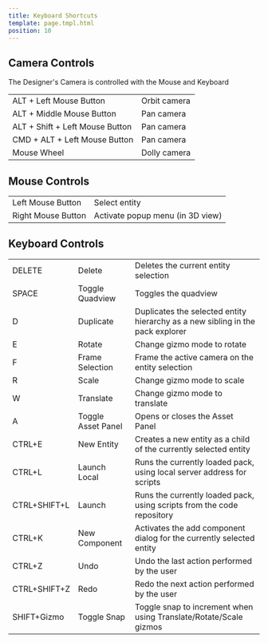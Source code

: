```yaml
---
title: Keyboard Shortcuts
template: page.tmpl.html
position: 10
---
```


## Camera Controls

The Designer's Camera is controlled with the Mouse and Keyboard

<table class="table table-striped">
    <colgroup class="pc-title-column"></colgroup>
    <tr>
        <td>ALT + Left Mouse Button</td><td>Orbit camera</td>
    </tr>
    <tr>
        <td>ALT + Middle Mouse Button</td><td>Pan camera</td>
    </tr>
    <tr>
        <td>ALT + Shift + Left Mouse Button</td><td>Pan camera</td>
    </tr>
    <tr>
        <td>CMD + ALT + Left Mouse Button</td><td>Pan camera</td>
    </tr>
    <tr>
        <td>Mouse Wheel</td><td>Dolly camera</td>
    </tr>
</table>

## Mouse Controls

<table class="table table-striped">
    <colgroup class="pc-title-column"></colgroup>
    <tr>
        <td>Left Mouse Button</td><td>Select entity</td>
    </tr>
    <tr>
        <td>Right Mouse Button</td><td>Activate popup menu (in 3D view)</td>
    </tr>
</table>

## Keyboard Controls

<table class="table table-striped">
    <colgroup class="pc-title-column"></colgroup>
    <tr>
        <td>DELETE</td><td>Delete</td><td>Deletes the current entity selection</td>
    </tr>
    <tr>
        <td>SPACE</td><td>Toggle Quadview</td><td>Toggles the quadview</td>
    </tr>
    <tr>
        <td>D</td><td>Duplicate</td><td>Duplicates the selected entity hierarchy as a new sibling in the pack explorer</td>
    </tr>
    <tr>
        <td>E</td><td>Rotate</td><td>Change gizmo mode to rotate</td>
    </tr>
    <tr>
        <td>F</td><td>Frame Selection</td><td>Frame the active camera on the entity selection</td>
    </tr>
    <tr>
        <td>R</td><td>Scale</td><td>Change gizmo mode to scale</td>
    </tr>
    <tr>
        <td>W</td><td>Translate</td><td>Change gizmo mode to translate</td>
    </tr>
    <tr>
        <td>A</td><td>Toggle Asset Panel</td><td>Opens or closes the Asset Panel</td>
    </tr>
    <tr>
        <td>CTRL+E</td><td>New Entity</td><td>Creates a new entity as a child of the currently selected entity</td>
    </tr>
    <tr>
        <td>CTRL+L</td><td>Launch Local</td><td>Runs the currently loaded pack, using local server address for scripts</td>
    </tr>
    <tr>
        <td>CTRL+SHIFT+L</td><td>Launch</td><td>Runs the currently loaded pack, using scripts from the code repository</td>
    </tr>
    <tr>
        <td>CTRL+K</td><td>New Component</td><td>Activates the add component dialog for the currently selected entity</td>
    </tr>
    <tr>
        <td>CTRL+Z</td><td>Undo</td><td>Undo the last action performed by the user</td>
    </tr>
    <tr>
        <td>CTRL+SHIFT+Z</td><td>Redo</td><td>Redo the next action performed by the user</td>
    </tr>
    <tr>
        <td>SHIFT+Gizmo</td><td>Toggle Snap</td><td>Toggle snap to increment when using Translate/Rotate/Scale gizmos</td>
    </tr>
</table>

